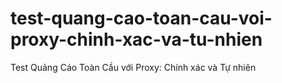 # test-quang-cao-toan-cau-voi-proxy-chinh-xac-va-tu-nhien
Test Quảng Cáo Toàn Cầu với Proxy: Chính xác và Tự nhiên
